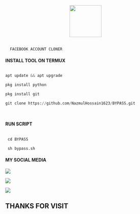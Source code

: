 

<div id="header" align="center">

  <img src="https://media.giphy.com/media/f7tjJVK7DHzG9OLua5/giphy.gif" width="100"/>

</div>

</br>

<p align="center">

      FACEBOOK ACCOUNT CLONER

</p>

  #### INSTALL TOOL ON TERMUX

```python

apt update && apt upgrade 

pkg install python 

pkg install git

git clone https://github.com/NazmulHossain1623/BYPASS.git

 

```

#### RUN SCRIPT

```python

 cd BYPASS

 sh bypass.sh

```

#### MY SOCIAL MEDIA

[![](https://img.shields.io/badge/Github-black?logo=Github&logoColor=red&labelColor=black)](https://github.com/NazmulHossain1623) <br>

[![](https://img.shields.io/badge/Facebook-black?logo=Facebook&logoColor=red&labelColor=blue)](https://www.facebook.com/FINALLY.BAAP.ER.KHOJ.PAILA) <br>

[![](https://img.shields.io/badge/Facebook-black?logo=Facebook&logoColor=yellow&labelColor=red)](https://www.facebook.com/profile.php?id=100043316096491) <br>

<h2> THANKS FOR VISIT <h2\>
